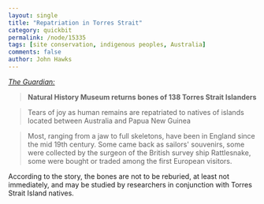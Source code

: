 ```yaml
---
layout: single 
title: "Repatriation in Torres Strait" 
category: quickbit
permalink: /node/15335
tags: [site conservation, indigenous peoples, Australia] 
comments: false 
author: John Hawks 
---
```


<a href="http://www.guardian.co.uk/culture/2011/mar/10/museum-returns-torres-strait-islanders-bones"><i>The Guardian:</i></a>

<blockquote><b>Natural History Museum returns bones of 138 Torres Strait Islanders</b></blockquote>

<blockquote>Tears of joy as human remains are repatriated to natives of islands located between Australia and Papua New Guinea</blockquote>

<blockquote>Most, ranging from a jaw to full skeletons, have been in England since the mid 19th century. Some came back as sailors' souvenirs, some were collected by the surgeon of the British survey ship Rattlesnake, some were bought or traded among the first European visitors.</blockquote>

According to the story, the bones are not to be reburied, at least not immediately, and may be studied by researchers in conjunction with Torres Strait Island natives. 

